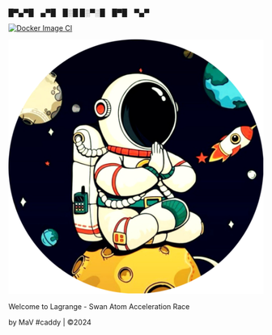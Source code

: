 █▀▄▀█ ▄▀█ █░█
█░▀░█ █▀█ ▀▄▀

[![Docker Image CI](https://github.com/xxScorpius97xx/WelcomeToLagrange/actions/workflows/docker-image.yml/badge.svg)](https://github.com/xxScorpius97xx/WelcomeToLagrange/actions/workflows/docker-image.yml)

![Description](https://raw.githubusercontent.com/xxScorpius97xx/WelcomeToLagrange/main/mav-logo.png)

Welcome to Lagrange -
Swan Atom Acceleration Race

by MaV #caddy | ©2024
